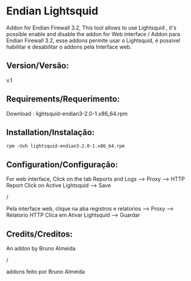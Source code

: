 Endian Lightsquid
=============
Addon for Endian Firewall 3.2, This tool allows to use Lightsquid , it's possible enable and disable the addon for Web interface / 
Addon para Endian Firewall 3.2, esse addons permite usar o Lightsquid, é possivel habilitar e desabilitar o addons pela Interface web.

Version/Versão:
--------
v.1

Requirements/Requerimento:
--------
Download : lightsquid-endian3-2.0-1.x86_64.rpm


Installation/Instalação:
--------

    rpm -Uvh lightsquid-endian3-2.0-1.x86_64.rpm 
    
    
Configuration/Configuração:
--------
For web interface, Click on the tab Reports and Logs --> Proxy --> HTTP Report
Click on Active Lightsquid --> Save 

/

Pela interface web, clique na aba registros e relatorios --> Proxy --> Relatorio HTTP
Clica em Ativar Lightsquid --> Guardar

Credits/Creditos:  
--------

An addon by Bruno Almeida 

/

addons feito por Bruno Almeida





